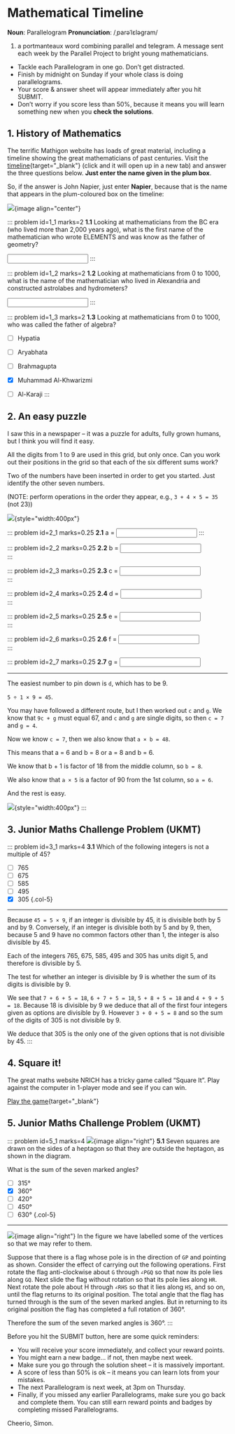 # Mathematical Timeline

<div class="dictionary">

__Noun__: Parallelogram
__Pronunciation__: /ˌparəˈlɛləɡram/

1. a portmanteaux word combining parallel and telegram. A message sent each
week by the Parallel Project to bright young mathematicians.

</div>

*	Tackle each Parallelogram in one go. Don’t get distracted.
*	Finish by midnight on Sunday if your whole class is doing parallelograms.
*	Your score & answer sheet will appear immediately after you hit SUBMIT.
*	Don’t worry if you score less than 50%, because it means you will learn something new when you __check the solutions__.


## 1. History of Mathematics

The terrific Mathigon website has loads of great material, including a timeline showing the great mathematicians of past centuries. Visit the [timeline](https://mathigon.org/timeline){target="_blank"} (click and it will open up in a new tab) and answer the three questions below. __Just enter the name given in the plum box__.

So, if the answer is John Napier, just enter __Napier__, because that is the name that appears in the plum-coloured box on the timeline:

![](/resources/7-30-mathematical-timeline/1-napier.png){image align="center"}

::: problem id=1_1 marks=2
__1.1__ Looking at mathematicians from the BC era (who lived more than 2,000 years ago), what is the first name of the mathematician who wrote ELEMENTS and was know as the father of geometry?

<input type="text" solution="EUCLID"/>
:::

::: problem id=1_2 marks=2
__1.2__ Looking at mathematicians from 0 to 1000, what is the name of the mathematician who lived in Alexandria and constructed astrolabes and hydrometers?

<input type="text" solution="HYPATIA"/>
:::

::: problem id=1_3 marks=2
__1.3__ Looking at mathematicians from 0 to 1000, who was called the father of algebra?

* [ ] Hypatia
* [ ] Aryabhata
* [ ] Brahmagupta
* [x] Muhammad Al-Khwarizmi
* [ ] Al-Karaji
:::


## 2. An easy puzzle

I saw this in a newspaper – it was a puzzle for adults, fully grown humans, but I think you will find it easy.

All the digits from 1 to 9 are used in this grid, but only once. Can you work out their positions in the grid so that each of the six different sums work?

Two of the numbers have been inserted in order to get you started. Just identify the other seven numbers.

(NOTE: perform operations in the order they appear, e.g., `3 + 4 × 5 = 35` (not 23))

![](/resources/7-30-mathematical-timeline/6-1-puzzle.png){style="width:400px"}

::: problem id=2_1 marks=0.25
__2.1__ a = <input type="text" solution="6"/>
:::

::: problem id=2_2 marks=0.25
__2.2__ b = <input type="text" solution="8"/>  
:::

::: problem id=2_3 marks=0.25
__2.3__ c = <input type="text" solution="7"/>  
:::

::: problem id=2_4 marks=0.25
__2.4__ d = <input type="text" solution="9"/>  
:::

::: problem id=2_5 marks=0.25
__2.5__ e = <input type="text" solution="3"/>  
:::

::: problem id=2_6 marks=0.25
__2.6__ f = <input type="text" solution="2"/>  
:::

::: problem id=2_7 marks=0.25
__2.7__ g = <input type="text" solution="4"/>

---

The easiest number to pin down is `d`, which has to be 9.

`5 ÷ 1 × 9 = 45`.

You may have followed a different route, but I then worked out `c` and `g`. We know that
`9c + g` must equal 67, and `c` and `g` are single digits, so then `c = 7` and `g = 4`.

Now we know `c = 7`, then we also know that `a × b = 48`.

This means that a = 6 and b = 8 or a = 8 and b = 6.

We know that b + 1 is factor of 18 from the middle column, so `b = 8`.

We also know that `a × 5` is a factor of 90 from the 1st column, so `a = 6`.

And the rest is easy.

![](/resources/7-30-mathematical-timeline/6-1-puzzle-solution.png){style="width:400px"}
:::


## 3. Junior Maths Challenge Problem (UKMT)
<!--- 2017 (10) --->

::: problem id=3_1 marks=4
__3.1__ Which of the following integers is not a multiple of 45?

* [ ] 765
* [ ] 675
* [ ] 585
* [ ] 495
* [x] 305
{.col-5}

---

Because `45 = 5 × 9`, if an integer is divisible by 45, it is divisible both by 5 and by 9. Conversely, if an integer is divisible both by 5 and by 9, then, because 5 and 9 have no common factors other than 1, the integer is also divisible by 45.

Each of the integers 765, 675, 585, 495 and 305 has units digit 5, and therefore is divisible by 5.  

The test for whether an integer is divisible by 9 is whether the sum of its digits is divisible by 9.  

We see that `7 + 6 + 5 = 18`, `6 + 7 + 5 = 18`, `5 + 8 + 5 = 18` and `4 + 9 + 5 = 18`. Because 18 is divisible by 9 we deduce that all of the first four integers given as options are divisible by 9. However `3 + 0 + 5 = 8` and so the sum of the digits of 305 is not divisible by 9.  

We deduce that 305 is the only one of the given options that is not divisible by 45.
:::


## 4. Square it!

The great maths website NRICH has a tricky game called “Square It”. Play against
the computer in 1-player mode and see if you can win.

[Play the game](https://nrich.maths.org/2526){target="_blank"}


## 5. Junior Maths Challenge Problem (UKMT)
<!--- 2017 (11) --->

::: problem id=5_1 marks=4
![](/resources/7-30-mathematical-timeline/5-squares.png){image align="right"}
__5.1__ Seven squares are drawn on the sides of a heptagon so that they are outside the heptagon, as shown in the diagram.  

What is the sum of the seven marked angles?

* [ ] 315°
* [x] 360°
* [ ] 420°
* [ ] 450°
* [ ] 630°
{.col-5}

---

![](/resources/7-30-mathematical-timeline/5-squares-answer.png){image align="right"}
In the figure we have labelled some of the vertices so that we may refer to them.  

Suppose that there is a flag whose pole is in the direction of `GP` and pointing as shown. Consider the effect of carrying out the following operations. First rotate the flag anti-clockwise about `G` through `∠PGQ` so that now its pole lies along `GQ`. Next slide the flag without rotation so that its pole lies along `HR`. Next rotate the pole about H through `∠RHS` so that it lies along `HS`, and so on, until the flag returns to its original position. The total angle that the flag has turned through is the sum of the seven marked angles. But in returning to its original position the flag has completed a full rotation of 360°.

Therefore the sum of the seven marked angles is 360°.
:::


Before you hit the SUBMIT button, here are some quick reminders:

*	You will receive your score immediately, and collect your reward points.
*	You might earn a new badge... if not, then maybe next week.
*	Make sure you go through the solution sheet – it is massively important.
*	A score of less than 50% is ok – it means you can learn lots from your mistakes.
*	The next Parallelogram is next week, at 3pm on Thursday.
*	Finally, if you missed any earlier Parallelograms, make sure you go back and complete them. You can still earn reward points and badges by completing missed Parallelograms.

Cheerio,
Simon.
